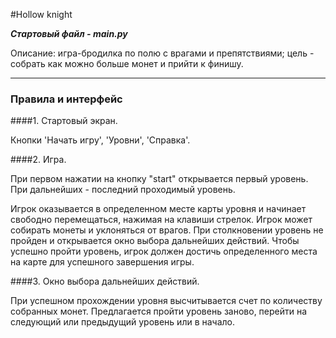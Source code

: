 #Hollow knight

***Стартовый файл - main.py***


Описание: игра-бродилка по полю с врагами и препятствиями; цель - собрать как можно больше монет и прийти к финишу.

---
### Правила и интерфейс

####1. Стартовый экран.

Кнопки 'Начать игру', 'Уровни', 'Справка'.

####2. Игра.

При первом нажатии на кнопку "start" открывается первый уровень. При дальнейших - последний проходимый уровень.

Игрок оказывается в определенном месте карты уровня и начинает свободно перемещаться, нажимая на клавиши стрелок. Игрок может собирать монеты и уклоняться от врагов. При столкновении уровень не пройден и открывается окно выбора дальнейших действий. Чтобы успешно пройти уровень, игрок должен достичь определенного места на карте для успешного завершения игры.

####3. Окно выбора дальнейших действий.

При успешном прохождении уровня высчитывается счет по количеству собранных монет. Предлагается пройти уровень заново, перейти на следующий или предыдущий уровень или в начало.
